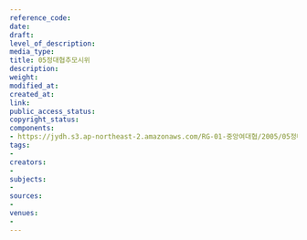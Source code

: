 ```yaml
---
reference_code: 
date: 
draft: 
level_of_description: 
media_type: 
title: 05정대협추모시위
description: 
weight: 
modified_at: 
created_at: 
link: 
public_access_status: 
copyright_status: 
components:
- https://jydh.s3.ap-northeast-2.amazonaws.com/RG-01-중앙여대협/2005/05정대협추모시위.jpg
tags:
- 
creators:
- 
subjects:
- 
sources:
- 
venues:
- 
---
```

